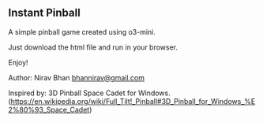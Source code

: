 ## Instant Pinball

A simple pinball game created using o3-mini.

Just download the html file and run in your browser.

Enjoy!

Author: Nirav Bhan <bhannirav@gmail.com>

Inspired by: 3D Pinball Space Cadet for Windows. (https://en.wikipedia.org/wiki/Full_Tilt!_Pinball#3D_Pinball_for_Windows_%E2%80%93_Space_Cadet)
